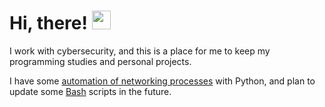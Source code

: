 
# Hi, there! <img src="https://raw.githubusercontent.com/MartinHeinz/MartinHeinz/master/wave.gif" width="30px">

I work with cybersecurity, and this is a place for me to keep my programming studies and personal projects. 

 I have some [automation of networking processes](https://github.com/j4nedoe/python-automation) with Python, and plan to update some [Bash](https://github.com/j4nedoe/shell-script) scripts in the future. 

<!--
**j4nedoe/j4nedoe** is a ✨ _special_ ✨ repository because its `README.md` (this file) appears on your GitHub profile.

Here are some ideas to get you started:

- 🔭 I’m currently working on ...
- 🌱 I’m currently learning ...
- 👯 I’m looking to collaborate on ...
- 🤔 I’m looking for help with ...
- 💬 Ask me about ...
- 📫 How to reach me: ...
- 😄 Pronouns: ...
- ⚡ Fun fact: ...
-->
